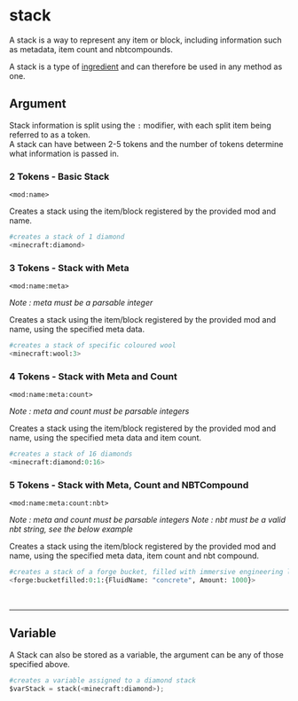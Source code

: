 # stack

A stack is a way to represent any item or block, including information such as metadata, item count and nbtcompounds. 

A stack is a type of [ingredient](/arguments/ingredient/) and can therefore be used in any method as one.

## Argument
Stack information is split using the `:` modifier, with each split item being referred to as a token.  
A stack can have between 2-5 tokens and the number of tokens determine what information is passed in.

### 2 Tokens - Basic Stack
`<mod:name>`

Creates a stack using the item/block registered by the provided mod and name.
```python
#creates a stack of 1 diamond
<minecraft:diamond>
```

### 3 Tokens - Stack with Meta
`<mod:name:meta>`

*Note : meta must be a parsable integer*

Creates a stack using the item/block registered by the provided mod and name, using the specified meta data.
```python
#creates a stack of specific coloured wool
<minecraft:wool:3>
```

### 4 Tokens - Stack with Meta and Count
`<mod:name:meta:count>`

*Note : meta and count must be parsable integers*

Creates a stack using the item/block registered by the provided mod and name, using the specified meta data and item count.
```python
#creates a stack of 16 diamonds
<minecraft:diamond:0:16>
```

### 5 Tokens - Stack with Meta, Count and NBTCompound
`<mod:name:meta:count:nbt>`

*Note : meta and count must be parsable integers*
*Note : nbt must be a valid nbt string, see the below example*

Creates a stack using the item/block registered by the provided mod and name, using the specified meta data, item count and nbt compound.
```python
#creates a stack of a forge bucket, filled with immersive engineering liquid concrete
<forge:bucketfilled:0:1:{FluidName: "concrete", Amount: 1000}>
```
<br>

---
## Variable

A Stack can also be stored as a variable, the argument can be any of those specified above.	
```python
#creates a variable assigned to a diamond stack
$varStack = stack(<minecraft:diamond>);
```
